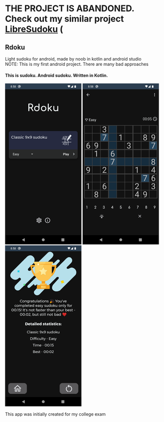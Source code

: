 # THE PROJECT IS ABANDONED. Check out my similar project [LibreSudoku](https://github.com/kaajjo/Libre-Sudoku) (
## Rdoku
Light sudoku for android, made by noob in kotlin and android studio\
NOTE: This is my first android project. There are many bad approaches
#### This is sudoku. Android sudoku. Written in Kotlin. 
<p align=center>
  <p>
    <img src="readme_images/menu.png" width=250>
    <img src="readme_images/ingame.png" width=250>
    <img src="readme_images/complete.png" width=250>
  </p>
</p>
</div>
<p>This app was initially created for my college exam</p>

